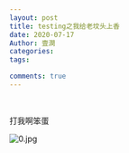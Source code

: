 ```yaml
---
layout: post
title: testing之我给老坟头上香
date: 2020-07-17
Author: 壹澗
categories: 
tags: 

comments: true
--- 
```


</br>

打我啊笨蛋

![0.jpg](https://i.loli.net/2020/07/17/S236lJRXWTUr1Qm.jpg)